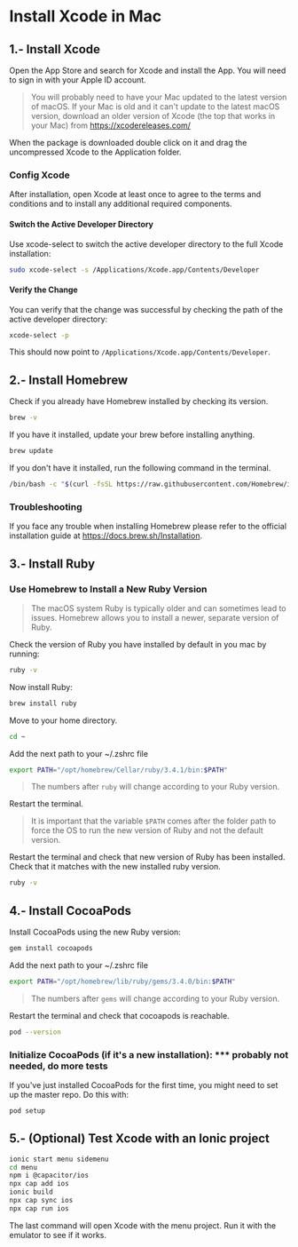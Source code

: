 
# Install Xcode in Mac




## 1.- Install Xcode

Open the App Store and search for Xcode and install the App.
You will need to sign in with your Apple ID account.

> You will probably need to have your Mac updated to the latest version of macOS.
> If your Mac is old and it can't update to the latest macOS version, download an older version of Xcode (the top that works in your Mac) from https://xcodereleases.com/

When the package is downloaded double click on it and drag the uncompressed Xcode to the Application folder.




### Config Xcode

After installation, open Xcode at least once to agree to the terms and conditions and to install any additional required components.




#### Switch the Active Developer Directory

Use xcode-select to switch the active developer directory to the full Xcode installation:

```bash
sudo xcode-select -s /Applications/Xcode.app/Contents/Developer
```




#### Verify the Change

You can verify that the change was successful by checking the path of the active developer directory:

```bash
xcode-select -p
```

This should now point to `/Applications/Xcode.app/Contents/Developer`.




## 2.- Install Homebrew

Check if you already have Homebrew installed by checking its version.

```bash
brew -v
```

If you have it installed, update your brew before installing anything.


```bash
brew update
```

If you don't have it installed, run the following command in the terminal.

```bash
/bin/bash -c "$(curl -fsSL https://raw.githubusercontent.com/Homebrew/install/HEAD/install.sh)"
```




### Troubleshooting

If you face any trouble when installing Homebrew please refer to the official installation guide at https://docs.brew.sh/Installation.




## 3.- Install Ruby

### Use Homebrew to Install a New Ruby Version

> The macOS system Ruby is typically older and can sometimes lead to issues.
> Homebrew allows you to install a newer, separate version of Ruby.

Check the version of Ruby you have installed by default in you mac by running:

```bash
ruby -v
```

Now install Ruby:

```bash
brew install ruby
```

Move to your home directory.

```bash
cd ~
```

Add the next path to your ~/.zshrc file

<!-- Intel path: /usr/local/opt/ruby -->

```bash
export PATH="/opt/homebrew/Cellar/ruby/3.4.1/bin:$PATH"
```
> The numbers after `ruby` will change according to your Ruby version.

Restart the terminal.

> It is important that the variable `$PATH` comes after the folder path to force the OS to run the new version of Ruby and not the default version.

Restart the terminal and check that new version of Ruby has been installed.
Check that it matches with the new installed ruby version.

```bash
ruby -v
```




## 4.- Install CocoaPods

Install CocoaPods using the new Ruby version:

```bash
gem install cocoapods
```

Add the next path to your ~/.zshrc file

<!-- Intel path: /usr/local/lib/ruby/gems/3.2.0/bin -->

```bash
export PATH="/opt/homebrew/lib/ruby/gems/3.4.0/bin:$PATH"
```

> The numbers after `gems` will change according to your Ruby version.

Restart the terminal and check that cocoapods is reachable.

```bash
pod --version
```




### Initialize CocoaPods (if it's a new installation): *** probably not needed, do more tests

If you've just installed CocoaPods for the first time, you might need to set up the master repo. Do this with:

```bash
pod setup
```




## 5.- (Optional) Test Xcode with an Ionic project

```bash
ionic start menu sidemenu
cd menu
npm i @capacitor/ios
npx cap add ios
ionic build
npx cap sync ios
npx cap run ios
```

The last command will open Xcode with the menu project.
Run it with the emulator to see if it works.
